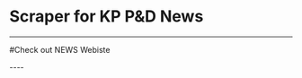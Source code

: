 # Scraper for KP P&D News
----
#Check out NEWS Webiste
<p>
  <a href="https://pndkp.gov.pk/blog-grid/"></a>
</p>
----
